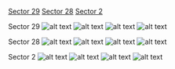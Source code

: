 [Sector 29](#sector29)
[Sector 28](#sector28)
[Sector 2](#sector2)

<a name = "sector29"></a>
Sector 29
![alt text](/images/WASP-004_Sector_29/WASP-004_Sector_29_a_TimeSeries.png)
![alt text](/images/WASP-004_Sector_29/WASP-004_Sector_29_b_FoldedLightCurve.png)
![alt text](/images/WASP-004_Sector_29/WASP-004_Sector_29_b_IndividualTransitsWithFit.png)
![alt text](/images/WASP-004_Sector_29/WASP-004_Sector_29_c_TimingResiduals.png)

<a name = "sector28"></a>
Sector 28
![alt text](/images/WASP-004_Sector_28/WASP-004_Sector_28_a_TimeSeries.png)
![alt text](/images/WASP-004_Sector_28/WASP-004_Sector_28_b_FoldedLightCurve.png)
![alt text](/images/WASP-004_Sector_28/WASP-004_Sector_28_b_IndividualTransitsWithFit.png)
![alt text](/images/WASP-004_Sector_28/WASP-004_Sector_28_c_TimingResiduals.png)

<a name = "sector2"></a>
Sector 2
![alt text](/images/WASP-004_Sector_2/WASP-004_Sector_2_a_TimeSeries.png)
![alt text](/images/WASP-004_Sector_2/WASP-004_Sector_2_b_FoldedLightCurve.png)
![alt text](/images/WASP-004_Sector_2/WASP-004_Sector_2_b_IndividualTransitsWithFit.png)
![alt text](/images/WASP-004_Sector_2/WASP-004_Sector_2_c_TimingResiduals.png)

